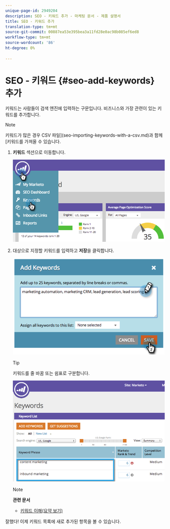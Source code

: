 ```yaml
---
unique-page-id: 2949204
description: SEO - 키워드 추가 - 마케팅 문서 - 제품 설명서
title: SEO - 키워드 추가
translation-type: tm+mt
source-git-commit: 00887ea53e395bea3a11fd28e0ac98b085ef6ed8
workflow-type: tm+mt
source-wordcount: '86'
ht-degree: 0%

---
```



# SEO - 키워드 {#seo-add-keywords} 추가

키워드는 사람들이 검색 엔진에 입력하는 구문입니다. 비즈니스와 가장 관련이 있는 키워드를 추가합니다.

>[!NOTE]
>
>키워드가 많은 경우 CSV 파일](seo-importing-keywords-with-a-csv.md)과 함께 [키워드를 가져올 수 있습니다.

1. **키워드** 섹션으로 이동합니다.

   ![](assets/image2014-9-18-11-3a28-3a39.png)

1. 대상으로 지정할 키워드를 입력하고 **저장**&#x200B;을 클릭합니다.

   ![](assets/image2014-9-18-11-3a28-3a51.png)

   >[!TIP]
   >
   >키워드를 줄 바꿈 또는 쉼표로 구분합니다.

   ![](assets/image2014-9-18-11-3a29-3a12.png)

   >[!NOTE]
   >
   >**관련 문서**
   >
   >    
   >    
   >    * [키워드 이해(요약 보기)](seo-understanding-keywords.md)


잘했다! 이제 키워드 목록에 새로 추가된 항목을 볼 수 있습니다.